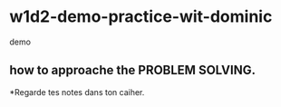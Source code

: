 # w1d2-demo-practice-wit-dominic
demo

## how to approache the PROBLEM SOLVING. 
  *Regarde tes notes dans ton caiher.
  
  
